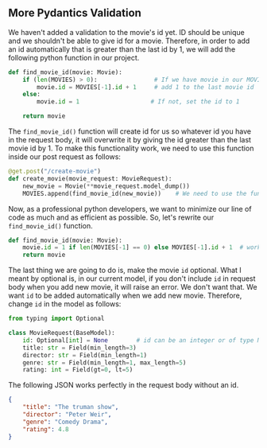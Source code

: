 ## More Pydantics Validation

We haven't added a validation to the movie's id yet. ID should be unique and we shouldn't be able to give id for a movie. Therefore, in order to add an id automatically that is greater than the last id by 1, we will add the following python function in our project.

```python
def find_movie_id(movie: Movie):
    if (len(MOVIES) > 0):                # If we have movie in our MOVIE list
        movie.id = MOVIES[-1].id + 1     # add 1 to the last movie id
    else:
        movie.id = 1                    # If not, set the id to 1

    return movie
```

The `find_movie_id()` function will create id for us so whatever id you have in the request body, it will overwrite it by giving the id greater than the last movie id by 1. To make this functionality work, we need to use this function inside our post request as follows:

```python
@get.post("/create-movie")
def create_movie(movie_request: MovieRequest):
    new_movie = Movie(**movie_request.model_dump())
    MOVIES.append(find_movie_id(new_movie))    # We need to use the function here and pass the new_movie
```

Now, as a professional python developers, we want to minimize our line of code as much and as efficient as possible. So, let's rewrite our `find_movie_id()` function.

```python
def find_movie_id(movie: Movie):
    movie.id = 1 if len(MOVIES[-1] == 0) else MOVIES[-1].id + 1  # works similarly as before
    return movie
```

The last thing we are going to do is, make the movie `id` optional. What I meant by optional is, in our current model, if you don't include `id` in request body when you add new movie, it will raise an error. We don't want that. We want `id` to be added automatically when we add new movie. Therefore, change `id` in the model as follows:

```python
from typing import Optional

class MovieRequest(BaseModel):
    id: Optional[int] = None        # id can be an integer or of type None(Null)
    title: str = Field(min_length=3)
    director: str = Field(min_length=1)
    genre: str = Field(min_length=1, max_length=5)
    rating: int = Field(gt=0, lt=5)
```

The following JSON works perfectly in the request body without an id.

```JSON
{
    "title": "The truman show",
    "director": "Peter Weir",
    "genre": "Comedy Drama",
    "rating": 4.8
}
```
